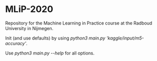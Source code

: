 # MLiP-2020
Repository for the Machine Learning in Practice course at the Radboud University in Nijmegen.

Init (and use defaults) by using *python3 main.py 'kaggle/input/m5-accuracy'*.

Use *python3 main.py --help* for all options.
